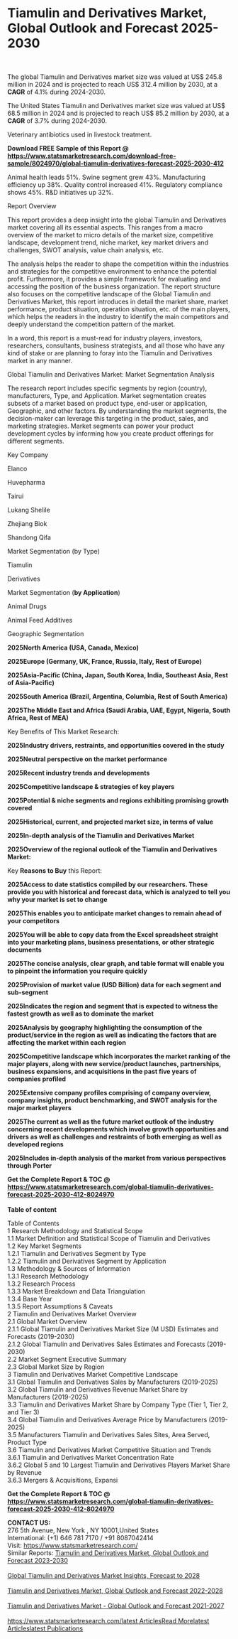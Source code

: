 <h1>Tiamulin and Derivatives Market, Global Outlook and Forecast 2025-2030</h1><br/><p>The global Tiamulin and Derivatives market size was valued at US$ 245.8 million in 2024 and is projected to reach US$ 312.4 million by 2030, at a <strong>CAGR</strong> of 4.1% during 2024-2030.</p><p>The United States Tiamulin and Derivatives market size was valued at US$ 68.5 million in 2024 and is projected to reach US$ 85.2 million by 2030, at a <strong>CAGR</strong> of 3.7% during 2024-2030.</p><p>Veterinary antibiotics used in livestock treatment.</p><p><strong>Download FREE Sample of this Report @ <a href="https://www.statsmarketresearch.com/download-free-sample/8024970/global-tiamulin-derivatives-forecast-2025-2030-412">https://www.statsmarketresearch.com/download-free-sample/8024970/global-tiamulin-derivatives-forecast-2025-2030-412</a></strong></p><p>Animal health leads 51%. Swine segment grew 43%. Manufacturing efficiency up 38%. Quality control increased 41%. Regulatory compliance shows 45%. R&D initiatives up 32%.</p><p>Report Overview</p><p>This report provides a deep insight into the global Tiamulin and Derivatives market covering all its essential aspects. This ranges from a macro overview of the market to micro details of the market size, competitive landscape, development trend, niche market, key market drivers and challenges, SWOT analysis, value chain analysis, etc.</p><p>The analysis helps the reader to shape the competition within the industries and strategies for the competitive environment to enhance the potential profit. Furthermore, it provides a simple framework for evaluating and accessing the position of the business organization. The report structure also focuses on the competitive landscape of the Global Tiamulin and Derivatives Market, this report introduces in detail the market share, market performance, product situation, operation situation, etc. of the main players, which helps the readers in the industry to identify the main competitors and deeply understand the competition pattern of the market.</p><p>In a word, this report is a must-read for industry players, investors, researchers, consultants, business strategists, and all those who have any kind of stake or are planning to foray into the Tiamulin and Derivatives market in any manner.</p><p>Global Tiamulin and Derivatives Market: Market Segmentation Analysis</p><p>The research report includes specific segments by region (country), manufacturers, Type, and Application. Market segmentation creates subsets of a market based on product type, end-user or application, Geographic, and other factors. By understanding the market segments, the decision-maker can leverage this targeting in the product, sales, and marketing strategies. Market segments can power your product development cycles by informing how you create product offerings for different segments.</p><p>Key Company</p><p>Elanco</p><p>Huvepharma</p><p>Tairui</p><p>Lukang Shelile</p><p>Zhejiang Biok</p><p>Shandong Qifa</p><p>Market Segmentation (by Type)</p><p>Tiamulin</p><p>Derivatives</p><p>Market Segmentation (<strong>by Application</strong>)</p><p>Animal Drugs</p><p>Animal Feed Additives</p><p>Geographic Segmentation</p><p><strong>2025North America (USA, Canada, Mexico)</strong></p><p><strong>2025Europe (Germany, UK, France, Russia, Italy, Rest of Europe)</strong></p><p><strong>2025Asia-Pacific (China, Japan, South Korea, India, Southeast Asia, Rest of Asia-Pacific)</strong></p><p><strong>2025South America (Brazil, Argentina, Columbia, Rest of South America)</strong></p><p><strong>2025The Middle East and Africa (Saudi Arabia, UAE, Egypt, Nigeria, South Africa, Rest of MEA)</strong></p><p>Key Benefits of This Market Research:</p><p><strong>2025Industry drivers, restraints, and opportunities covered in the study</strong></p><p><strong>2025Neutral perspective on the market performance</strong></p><p><strong>2025Recent industry trends and developments</strong></p><p><strong>2025Competitive landscape & strategies of <strong>key players</strong></strong></p><p><strong>2025Potential & niche segments and regions exhibiting promising growth covered</strong></p><p><strong>2025Historical, current, and projected market size, in terms of value</strong></p><p><strong>2025In-depth analysis of the Tiamulin and Derivatives Market</strong></p><p><strong>2025Overview of the regional outlook of the Tiamulin and Derivatives Market:</strong></p><p>Key <strong>Reasons to Buy</strong> this Report:</p><p><strong>2025Access to date statistics compiled by our researchers. These provide you with historical and forecast data, which is analyzed to tell you why your market is set to change</strong></p><p><strong>2025This enables you to anticipate market changes to remain ahead of your competitors</strong></p><p><strong>2025You will be able to copy data from the Excel spreadsheet straight into your marketing plans, business presentations, or other strategic documents</strong></p><p><strong>2025The concise analysis, clear graph, and table format will enable you to pinpoint the information you require quickly</strong></p><p><strong>2025Provision of market value (USD Billion) data for each segment and sub-segment</strong></p><p><strong>2025Indicates the region and segment that is expected to witness the fastest growth as well as to dominate the market</strong></p><p><strong>2025Analysis by geography highlighting the consumption of the product/service in the region as well as indicating the factors that are affecting the market within each region</strong></p><p><strong>2025Competitive landscape which incorporates the market ranking of the <strong>major players</strong>, along with new service/product launches, partnerships, business expansions, and acquisitions in the past five years of companies profiled</strong></p><p><strong>2025Extensive company profiles comprising of company overview, company insights, product benchmarking, and SWOT analysis for the major market players</strong></p><p><strong>2025The current as well as the future market outlook of the industry concerning recent developments which involve growth opportunities and drivers as well as challenges and restraints of both emerging as well as developed regions</strong></p><p><strong>2025Includes in-depth analysis of the market from various perspectives through Porter</strong></p><div><b>Get the Complete Report & TOC @ <a href="https://www.statsmarketresearch.com/global-tiamulin-derivatives-forecast-2025-2030-412-8024970">https://www.statsmarketresearch.com/global-tiamulin-derivatives-forecast-2025-2030-412-8024970</a></b></div><br><b>Table of content</b><p>Table of Contents<br /> 1 Research Methodology and Statistical Scope<br /> 1.1 Market Definition and Statistical Scope of Tiamulin and Derivatives<br /> 1.2 Key Market Segments<br /> 1.2.1 Tiamulin and Derivatives Segment by Type<br /> 1.2.2 Tiamulin and Derivatives Segment by Application<br /> 1.3 Methodology & Sources of Information<br /> 1.3.1 Research Methodology<br /> 1.3.2 Research Process<br /> 1.3.3 Market Breakdown and Data Triangulation<br /> 1.3.4 Base Year<br /> 1.3.5 Report Assumptions & Caveats<br /> 2 Tiamulin and Derivatives Market Overview<br /> 2.1 Global Market Overview<br /> 2.1.1 Global Tiamulin and Derivatives Market Size (M USD) Estimates and Forecasts (2019-2030)<br /> 2.1.2 Global Tiamulin and Derivatives Sales Estimates and Forecasts (2019-2030)<br /> 2.2 Market Segment Executive Summary<br /> 2.3 Global Market Size by Region<br /> 3 Tiamulin and Derivatives Market Competitive Landscape<br /> 3.1 Global Tiamulin and Derivatives Sales by Manufacturers (2019-2025)<br /> 3.2 Global Tiamulin and Derivatives Revenue Market Share by Manufacturers (2019-2025)<br /> 3.3 Tiamulin and Derivatives Market Share by Company Type (Tier 1, Tier 2, and Tier 3)<br /> 3.4 Global Tiamulin and Derivatives Average Price by Manufacturers (2019-2025)<br /> 3.5 Manufacturers Tiamulin and Derivatives Sales Sites, Area Served, Product Type<br /> 3.6 Tiamulin and Derivatives Market Competitive Situation and Trends<br /> 3.6.1 Tiamulin and Derivatives Market Concentration Rate<br /> 3.6.2 Global 5 and 10 Largest Tiamulin and Derivatives Players Market Share by Revenue<br /> 3.6.3 Mergers & Acquisitions, Expansi<br><div><b>Get the Complete Report & TOC @ <a href="https://www.statsmarketresearch.com/global-tiamulin-derivatives-forecast-2025-2030-412-8024970">https://www.statsmarketresearch.com/global-tiamulin-derivatives-forecast-2025-2030-412-8024970</a></b></div></p> <b>CONTACT US:</b><br>276 5th Avenue, New York , NY 10001,United States<br>International: (+1) 646 781 7170 / +91 8087042414<br>Visit: <a href="https://www.statsmarketresearch.com/">https://www.statsmarketresearch.com/</a><br>Similar Reports: <a href="https://www.statsmarketresearch.com/global-tiamulin-derivatives-forecast-2025-2030-412-8024970">Tiamulin and Derivatives Market, Global Outlook and Forecast 2023-2030</a><br/><br/><a href="https://www.statsmarketresearch.com/global-tiamulin-derivatives-forecast-2025-2030-412-8024970">Global Tiamulin and Derivatives Market Insights, Forecast to 2028</a><br/><br/><a href="https://www.statsmarketresearch.com/global-tiamulin-derivatives-forecast-2025-2030-412-8024970">Tiamulin and Derivatives Market, Global Outlook and Forecast 2022-2028</a><br/><br/><a href="https://www.statsmarketresearch.com/global-tiamulin-derivatives-forecast-2025-2030-412-8024970">Tiamulin and Derivatives Market - Global Outlook and Forecast 2021-2027</a><br/><br/><a href="https://gyeongbokgung.com">https://www.statsmarketresearch.com/</a><a href="https://hallyeomaritime.com">latest Articles</a><a href="https://jingwansa.com">Read More</a><a href=https://nguoiviet.jp/">latest Articles</a><a href="https://www.intelmarketresearch.com/">latest Publications</a>